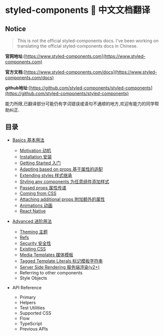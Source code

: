 # styled-components 💅 中文文档翻译

## Notice

> This is not the official styled-components docs. I've been working on translating the official styled-components docs in Chinese. 

**官网地址:**[https://www.styled-components.com](https://www.styled-components.com)

**官方文档:**[https://www.styled-components.com/docs](https://www.styled-components.com/docs)

**github地址:**[https://github.com/styled-components/styled-components](https://github.com/styled-components/styled-components)



能力所限,已翻译部分可能仍有字词错误或语句不通顺的地方,欢迎有能力的同学帮助纠正.

## 目录

- [Basics 基本用法](./Basics.md)
  - [Motivation 动机](./Basics.md#动机)
  - [Installation 安装](./Basics.md#安装)
  - [Getting Started 入门](./Basics.md#入门)
  - [Adapting based on props 基于属性的适配](./Basics.md#基于属性的适配)
  - [Extending styles 样式继承](./Basics.md#样式继承)
  - [Styling any components 为任意组件添加样式](./Basics.md#给任何组件添加样式) 
  - [Passed props 属性传递](./Basics.md#属性传递)
  - [Coming from CSS](./Basics.md#ComingfromCSS)
  - [Attaching additional props 附加额外的属性](./Basics.md#附加额外的属性)
  - [Animations 动画](./Basics.md#动画)
  - [React Native](./Basics.md#ReactNative)

- [Advanced 进阶用法](./Advanced.md)
  - [Theming 主题](./Advanced.md#主题)
  - [Refs](./Advanced.md#Refs)
  - [Security 安全性](./Advanced.md#安全性)
  - [Existing CSS](./Advanced.md#ExistingCSS)
  - [Media Templates 媒体模板](./Advanced.md#媒体模板)
  - [Tagged Template Literals 标记模板字符串](./Advanced.md#标记模板字符串)
  - [Server Side Rendering 服务端渲染(v2+)](./Advanced.md#服务端渲染)
  - Referring to other components
  - Style Objects

- API Reference
  - Primary
  - Helpers
  - Test Utilities
  - Supported CSS
  - Flow
  - TypeScript
  - Previous APIs
